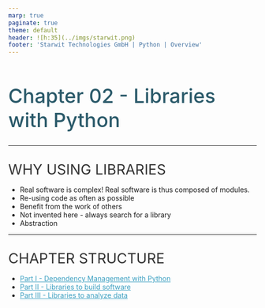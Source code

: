 ```yaml
---
marp: true
paginate: true
theme: default 
header: ![h:35](../imgs/starwit.png)
footer: 'Starwit Technologies GmbH | Python | Overview'
---
```

# Chapter 02 - Libraries with Python
---
## Why using libraries
* Real software is complex! Real software is thus composed of modules.
* Re-using code as often as possible
* Benefit from the work of others
* Not invented here - always search for a library
* Abstraction

---
## Chapter Structure
* [Part I - Dependency Management with Python](01-Dependency-Management/01-dep-management.md)
* [Part II - Libraries to build software](02-libraries-for-development/02-libraries-for-development.md)
* [Part III - Libraries to analyze data](03-libraries-for-data-analysis/03-libraries-data-analysis.md)

<style>
header {
  text-align: right;
  font-size: 0.7rem;
  color: #bbb;
  margin: 20px;
  left: 0px;
  right: 0px;
  padding-top: 5px;
}
footer {
  font-size: 0.7rem;
  color: #bbb;
}
section.lead {
  text-align: center;
  margin-bottom: 40px;
}
section {
  font-size: 1.2rem;
}
section.lead h1 {
  font-size: 2.5rem;
  font-weight: 600;
}
section.linked footer {
  display: none;
}
section.linked header {
  display: none;
}
section.quote {
  font-size: 1.0rem;
  text-align: center;
  font-style: italic;
  color: #555;
}

h1 {
  font-size: 2.5rem;
  font-weight: 500;
  color: #2B5A6A;
}
h2 {
  font-size: 1.8rem;
  font-weight: 400;
  color: #333;
  margin-top: 30px;
  margin-bottom: 15px;
  text-transform: uppercase;
}
a {
  color: #3A9FC1;
}
a:hover {
  color: #1E708B; 
  text-decoration: underline; 
}
ul {
  text-align: left
}

</style>